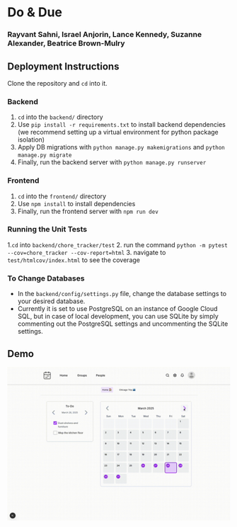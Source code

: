 # Do & Due

### Rayvant Sahni, Israel Anjorin, Lance Kennedy, Suzanne Alexander, Beatrice Brown-Mulry

[//]: # (## Sprint 4 Tasks to Complete)

[//]: # ()
[//]: # (1. Make events repeatable with different time frequencies &#40;daily, weekly, monthly etc.&#41;)

[//]: # (2. Add the UI and backend routes necessary so users can edit details and members in their groups)

[//]: # (3. Implement a model or modify the existing Events model to allow users to divide costs between members of a household)

[//]: # (4. Add the UI and backend routes necessary so users can edit details on their profile &#40;like their profile photo&#41;)

[//]: # (5. Make the UI update properly when an event is added/its completion state is toggled)

## Deployment Instructions

Clone the repository and `cd` into it.

### Backend

1. `cd` into the `backend/` directory
2. Use `pip install -r requirements.txt` to install backend dependencies (we recommend setting up a virtual environment for python package isolation)
3. Apply DB migrations with `python manage.py makemigrations` and `python manage.py migrate`
4. Finally, run the backend server with `python manage.py runserver`

### Frontend

1. `cd` into the `frontend/` directory
2. Use `npm install` to install dependencies
3. Finally, run the frontend server with `npm run dev`

### Running the Unit Tests
1.`cd` into `backend/chore_tracker/test`
2. run the command `python -m pytest --cov=chore_tracker --cov-report=html`
3. navigate to  `test/htmlcov/index.html` to see the coverage

### To Change Databases
- In the `backend/config/settings.py` file, change the database settings to your desired database.
- Currently it is set to use PostgreSQL on an instance of Google Cloud SQL, but in case of local development, you can use SQLite by simply commenting out the PostgreSQL settings and uncommenting the SQLite settings.

## Demo

![demo](./demo.gif)
